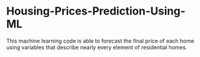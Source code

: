 # Housing-Prices-Prediction-Using-ML
This machine learning code is able to forecast the final price of each home using variables that describe nearly every element of residential homes.

